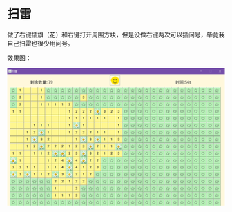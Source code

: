 # 扫雷

做了右键插旗（花）和右键打开周围方块，但是没做右键两次可以插问号，毕竟我自己扫雷也很少用问号。

效果图：

![image-20210127161224017](.\image-20210127161224017.png)
